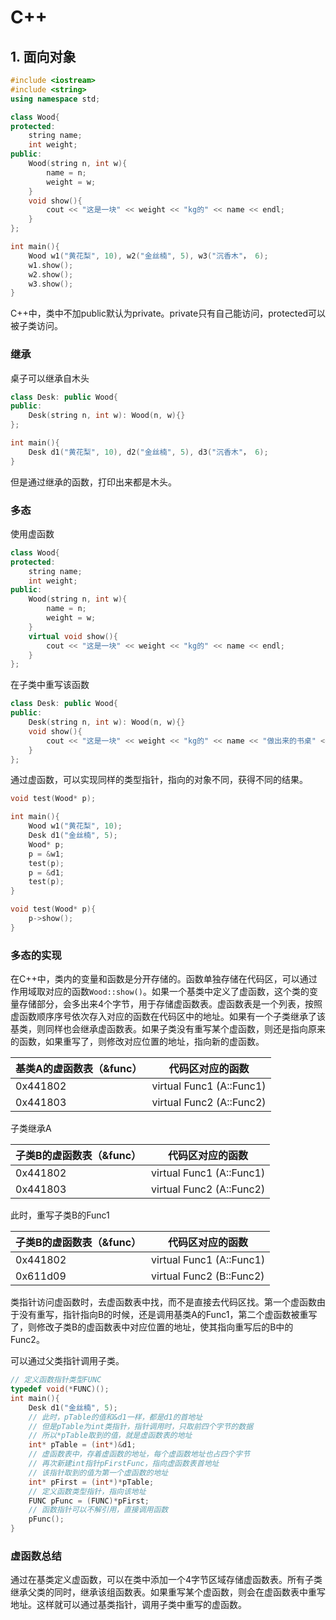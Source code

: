 # C++

## 1. 面向对象

```c++
#include <iostream>
#include <string>
using namespace std;

class Wood{
protected:
    string name;
    int weight;
public:
    Wood(string n, int w){
        name = n;
        weight = w;
    }
    void show(){
        cout << "这是一块" << weight << "kg的" << name << endl;
    }
};

int main(){
    Wood w1("黄花梨", 10), w2("金丝楠", 5), w3("沉香木"， 6);
    w1.show();
    w2.show();
    w3.show();
}
```

C++中，类中不加public默认为private。private只有自己能访问，protected可以被子类访问。

### 继承

桌子可以继承自木头

```c++
class Desk: public Wood{
public:
    Desk(string n, int w): Wood(n, w){}
};

int main(){
    Desk d1("黄花梨", 10), d2("金丝楠", 5), d3("沉香木"， 6);
}
```

但是通过继承的函数，打印出来都是木头。

### 多态

使用虚函数

```c++
class Wood{
protected:
    string name;
    int weight;
public:
    Wood(string n, int w){
        name = n;
        weight = w;
    }
    virtual void show(){
        cout << "这是一块" << weight << "kg的" << name << endl;
    }
};
```

在子类中重写该函数

```c++
class Desk: public Wood{
public:
    Desk(string n, int w): Wood(n, w){}
    void show(){
        cout << "这是一块" << weight << "kg的" << name << "做出来的书桌" << endl;
    }
};
```

通过虚函数，可以实现同样的类型指针，指向的对象不同，获得不同的结果。

```c++
void test(Wood* p);

int main(){
    Wood w1("黄花梨", 10);
    Desk d1("金丝楠", 5);
    Wood* p;
    p = &w1;
    test(p);
    p = &d1;
    test(p);
}

void test(Wood* p){
    p->show();
}
```

### 多态的实现

在C++中，类内的变量和函数是分开存储的。函数单独存储在代码区，可以通过作用域取对应的函数`Wood::show()`。如果一个基类中定义了虚函数，这个类的变量存储部分，会多出来4个字节，用于存储虚函数表。虚函数表是一个列表，按照虚函数顺序序号依次存入对应的函数在代码区中的地址。如果有一个子类继承了该基类，则同样也会继承虚函数表。如果子类没有重写某个虚函数，则还是指向原来的函数，如果重写了，则修改对应位置的地址，指向新的虚函数。

| 基类A的虚函数表（&func） | 代码区对应的函数            |
| ------------------------ | --------------------------- |
| 0x441802                 | virtual Func1    (A::Func1) |
| 0x441803                 | virtual Func2    (A::Func2) |

子类继承A

| 子类B的虚函数表（&func） | 代码区对应的函数            |
| ------------------------ | --------------------------- |
| 0x441802                 | virtual Func1    (A::Func1) |
| 0x441803                 | virtual Func2    (A::Func2) |

此时，重写子类B的Func1

| 子类B的虚函数表（&func） | 代码区对应的函数            |
| ------------------------ | --------------------------- |
| 0x441802                 | virtual Func1    (A::Func1) |
| 0x611d09                 | virtual Func2    (B::Func2) |

类指针访问虚函数时，去虚函数表中找，而不是直接去代码区找。第一个虚函数由于没有重写，指针指向B的时候，还是调用基类A的Func1，第二个虚函数被重写了，则修改子类B的虚函数表中对应位置的地址，使其指向重写后的B中的Func2。

可以通过父类指针调用子类。

```c++
// 定义函数指针类型FUNC
typedef void(*FUNC)();
int main(){
    Desk d1("金丝楠", 5);
    // 此时，pTable的值和&d1一样，都是d1的首地址
    // 但是pTable为int类指针，指针调用时，只取前四个字节的数据
    // 所以*pTable取到的值，就是虚函数表的地址
    int* pTable = (int*)&d1;
    // 虚函数表中，存着虚函数的地址，每个虚函数地址也占四个字节
    // 再次新建int指针pFirstFunc，指向虚函数表首地址
    // 该指针取到的值为第一个虚函数的地址
    int* pFirst = (int*)*pTable;
    // 定义函数类型指针，指向该地址
    FUNC pFunc = (FUNC)*pFirst;
    // 函数指针可以不解引用，直接调用函数
    pFunc();
}
```

### 虚函数总结

通过在基类定义虚函数，可以在类中添加一个4字节区域存储虚函数表。所有子类继承父类的同时，继承该组函数表。如果重写某个虚函数，则会在虚函数表中重写地址。这样就可以通过基类指针，调用子类中重写的虚函数。

